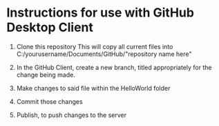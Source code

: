 # Instructions for use with GitHub Desktop Client
1. Clone this repository
  This will copy all current files into C:/yourusername/Documents/GitHub/"repository name here"
 
 2. In the GitHub Client, create a new branch, titled appropriately for the change being made.
 3. Make changes to said file within the HelloWorld folder
 4. Commit those changes
 5. Publish, to push changes to the server
